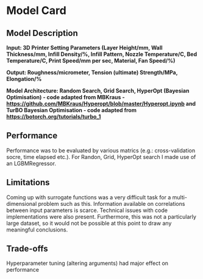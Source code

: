 # Model Card


## Model Description

**Input: 3D Printer Setting Parameters (Layer Height/mm, Wall Thickness/mm, Infill Density/%, Infill Pattern, Nozzle Temperature/C, Bed Temperature/C, Print Speed/mm per sec, Material, Fan Speed/%)**

**Output: Roughness/micrometer, Tension (ultimate) Strength/MPa, Elongation/%** 

**Model Architecture: Random Search, Grid Search, HyperOpt (Bayesian Optimisation) - code adapted from MBKraus - https://github.com/MBKraus/Hyperopt/blob/master/Hyperopt.ipynb  and TurBO Bayesian Optimisation - code adapted from https://botorch.org/tutorials/turbo_1**

## Performance

Performance was to be evaluated by various matrics (e.g.: cross-validation socre, time elapsed etc.). For Randon, Grid, HyperOpt search I made use of an LGBMRegressor.

## Limitations

Coming up with surrogate functions was a very difficult task for a multi-dimensional problem such as this. Information available on correlations between input parameters is scarce. Technical issues with code implementations were also present. Furthermore, this was not a particularly large dataset, so it would not be possible at this point to draw any meaningful conclusions.

## Trade-offs

Hyperparameter tuning (altering arguments) had major effect on performance

